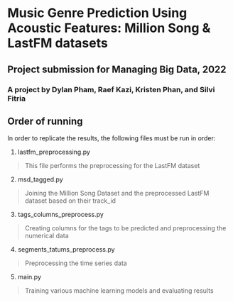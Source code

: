 # Music Genre Prediction Using Acoustic Features: Million Song & LastFM datasets
## Project submission for Managing Big Data, 2022
### A project by Dylan Pham, Raef Kazi, Kristen Phan, and Silvi Fitria

## **Order of running**
In order to replicate the results, the following files must be run in order:
1. lastfm_preprocessing.py 
> This file performs the preprocessing for the LastFM dataset
2. msd_tagged.py
> Joining the Million Song Dataset and the preprocessed LastFM dataset based on their track_id
3. tags_columns_preprocess.py
> Creating columns for the tags to be predicted and preprocessing the numerical data
4. segments_tatums_preprocess.py
> Preprocessing the time series data
5. main.py
> Training various machine learning models and evaluating results
